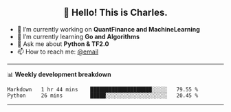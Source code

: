 <h2 align="center">👋 Hello! This is Charles.</h2>
<!--<p align="center">
  <a href="https://blog.athulcyriac.co">Blog</a> •
  <a href="https://twitter.com/athulcajay">Twitter</a>
</p>-->


- 🔭 I’m currently working on **QuantFinance and MachineLearning**
- 🌱 I’m currently learning **Go and Algorithms**
- 💬 Ask me about **Python & TF2.0**
- 📫 How to reach me: [@email](liuxinhe@outlook.com)

-------
📊 **Weekly development breakdown**
<!--START_SECTION:waka-->
```text
Markdown   1 hr 44 mins    ████████████████████░░░░░   79.55 % 
Python     26 mins         █████░░░░░░░░░░░░░░░░░░░░   20.45 % 
```
<!--END_SECTION:waka-->
-------
<!--**XinheLIU/XinheLIU** is a ✨ _special_ ✨ repository because its `README.md` (this file) appears on your GitHub profile.
